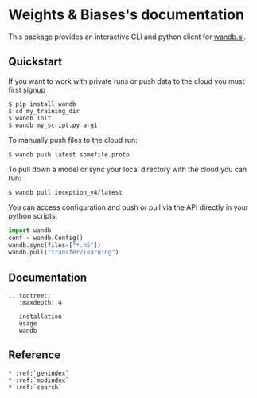# Weights & Biases's documentation

This package provides an interactive CLI and python client for [wandb.ai](https://app.wandb.ai).

## Quickstart

If you want to work with private runs or push data to the cloud you must first [signup](https://app.wandb.ai/login)

```console
$ pip install wandb
$ cd my_training_dir
$ wandb init
$ wandb my_script.py arg1
```

To manually push files to the cloud run:

```console
$ wandb push latest somefile.proto
```

To pull down a model or sync your local directory with the cloud you can run:

```console
$ wandb pull inception_v4/latest
```

You can access configuration and push or pull via the API directly in your python scripts:

```python
import wandb
conf = wandb.Config()
wandb.sync(files=["*.h5"])
wandb.pull("transfer/learning")
```

## Documentation

```eval_rst
.. toctree::
   :maxdepth: 4

   installation
   usage
   wandb
```

## Reference

```eval_rst
* :ref:`genindex`
* :ref:`modindex`
* :ref:`search`
```
